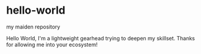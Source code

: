 # hello-world
my maiden repository

Hello World, I'm a lightweight gearhead trying to deepen my skillset.  Thanks for allowing me into your ecosystem!
